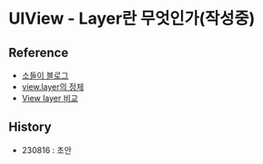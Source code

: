 # UIView - Layer란 무엇인가(작성중)



## Reference
- [소들이 블로그](https://babbab2.tistory.com/53)
- [view.layer의 정체](https://jeonyeohun.tistory.com/363)
- [View layer 비교](https://ios-development.tistory.com/977)

## History
- 230816 : 초안
